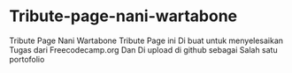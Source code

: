 # Tribute-page-nani-wartabone
Tribute Page Nani Wartabone
 Tribute Page ini Di buat untuk menyelesaikan Tugas dari Freecodecamp.org
Dan Di upload di github sebagai Salah satu portofolio
